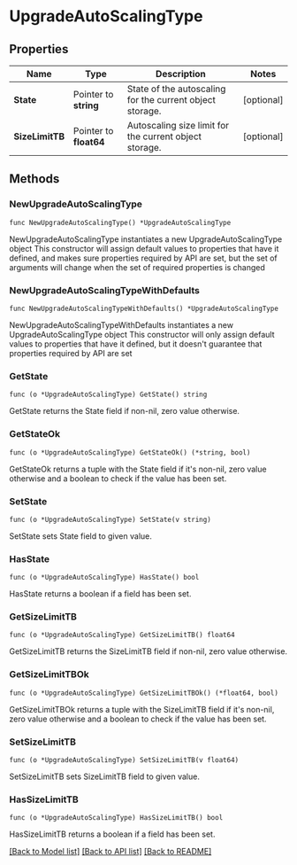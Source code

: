 # UpgradeAutoScalingType

## Properties

Name | Type | Description | Notes
------------ | ------------- | ------------- | -------------
**State** | Pointer to **string** | State of the autoscaling for the current object storage. | [optional] 
**SizeLimitTB** | Pointer to **float64** | Autoscaling size limit for the current object storage. | [optional] 

## Methods

### NewUpgradeAutoScalingType

`func NewUpgradeAutoScalingType() *UpgradeAutoScalingType`

NewUpgradeAutoScalingType instantiates a new UpgradeAutoScalingType object
This constructor will assign default values to properties that have it defined,
and makes sure properties required by API are set, but the set of arguments
will change when the set of required properties is changed

### NewUpgradeAutoScalingTypeWithDefaults

`func NewUpgradeAutoScalingTypeWithDefaults() *UpgradeAutoScalingType`

NewUpgradeAutoScalingTypeWithDefaults instantiates a new UpgradeAutoScalingType object
This constructor will only assign default values to properties that have it defined,
but it doesn't guarantee that properties required by API are set

### GetState

`func (o *UpgradeAutoScalingType) GetState() string`

GetState returns the State field if non-nil, zero value otherwise.

### GetStateOk

`func (o *UpgradeAutoScalingType) GetStateOk() (*string, bool)`

GetStateOk returns a tuple with the State field if it's non-nil, zero value otherwise
and a boolean to check if the value has been set.

### SetState

`func (o *UpgradeAutoScalingType) SetState(v string)`

SetState sets State field to given value.

### HasState

`func (o *UpgradeAutoScalingType) HasState() bool`

HasState returns a boolean if a field has been set.

### GetSizeLimitTB

`func (o *UpgradeAutoScalingType) GetSizeLimitTB() float64`

GetSizeLimitTB returns the SizeLimitTB field if non-nil, zero value otherwise.

### GetSizeLimitTBOk

`func (o *UpgradeAutoScalingType) GetSizeLimitTBOk() (*float64, bool)`

GetSizeLimitTBOk returns a tuple with the SizeLimitTB field if it's non-nil, zero value otherwise
and a boolean to check if the value has been set.

### SetSizeLimitTB

`func (o *UpgradeAutoScalingType) SetSizeLimitTB(v float64)`

SetSizeLimitTB sets SizeLimitTB field to given value.

### HasSizeLimitTB

`func (o *UpgradeAutoScalingType) HasSizeLimitTB() bool`

HasSizeLimitTB returns a boolean if a field has been set.


[[Back to Model list]](../README.md#documentation-for-models) [[Back to API list]](../README.md#documentation-for-api-endpoints) [[Back to README]](../README.md)


